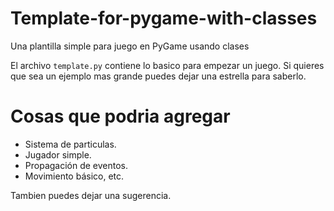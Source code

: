 # Template-for-pygame-with-classes
Una plantilla simple para juego en PyGame usando clases

El archivo `template.py` contiene lo basico para empezar un juego.
Si quieres que sea un ejemplo mas grande puedes dejar una estrella para saberlo.

# Cosas que podria agregar
- Sistema de particulas.
- Jugador simple.
- Propagación de eventos.
- Movimiento básico, etc.

Tambien puedes dejar una sugerencia.

